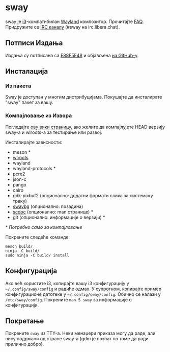 # sway

sway је [i3]-компатибилан [Wayland] композитор. Прочитајте [FAQ]. Придружите се
[IRC каналу] \(#sway на irc.libera.chat).

## Потписи Издања

Издања су потписана са [E88F5E48] и објављена [на GitHub-у][GitHub releases].

## Инсталација

### Из пакета

Sway је доступан у многим дистрибуцијама. Покушајте да инсталирате "sway" пакет за
вашу.

### Компајловање из Извора

Погледајте [ову вики страницу][Development setup], ако желите да компајлујете HEAD верзију
sway-а и wlroots-а за тестирање или развој.

Инсталирајте зависности:

* meson \*
* [wlroots]
* wayland
* wayland-protocols \*
* pcre2
* json-c
* pango
* cairo
* gdk-pixbuf2 (опционално: додатни формати слика за системску траку)
* [swaybg] (опционално: позадина)
* [scdoc] (опционално: man странице) \*
* git (опционално: информације о верзији) \*

_\* Потребно само за компајловање_

Покрените следеће команде:

    meson build/
    ninja -C build/
    sudo ninja -C build/ install

## Конфигурација

Ако већ користите i3, копирајте вашу i3 конфигурацију у `~/.config/sway/config` и
радиће одмах. У супротном, копирајте пример конфигурационе датотеке у
`~/.config/sway/config`. Обично се налази у `/etc/sway/config`.
Покрените `man 5 sway` за информације о конфигурацији.

## Покретање

Покрените `sway` из TTY-а. Неки менаџери приказа могу да раде, али нису подржани од стране
sway-а (gdm је познат по томе да ради прилично добро).

[i3]: https://i3wm.org/
[Wayland]: http://wayland.freedesktop.org/
[FAQ]: https://github.com/swaywm/sway/wiki
[IRC каналу]: https://web.libera.chat/gamja/?channels=#sway
[E88F5E48]: https://keys.openpgp.org/search?q=34FF9526CFEF0E97A340E2E40FDE7BE0E88F5E48
[GitHub releases]: https://github.com/swaywm/sway/releases
[Development setup]: https://github.com/swaywm/sway/wiki/Development-Setup
[wlroots]: https://gitlab.freedesktop.org/wlroots/wlroots
[swaybg]: https://github.com/swaywm/swaybg/
[scdoc]: https://git.sr.ht/~sircmpwn/scdoc

